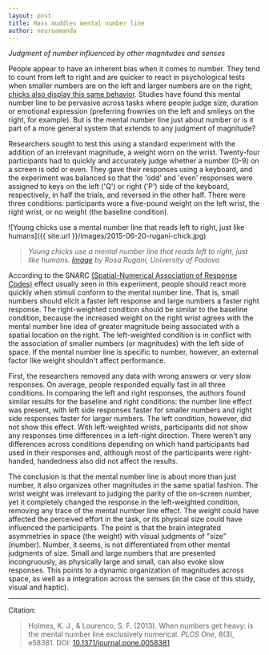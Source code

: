 ```yaml
---
layout: post
title: Mass muddles mental number line
author: neuroamanda
---
```


_Judgment of number influenced by other magnitudes and senses_

People appear to have an inherent bias when it comes to number.
They tend to count from left to right and are quicker to react in psychological tests when smaller numbers are on the left and larger numbers are on the right; [chicks also display this same behavior](http://www.aaas.org/news/humans-chicks-count-left-right).
Studies have found this mental number line to be pervasive across tasks where people judge size, duration or emotional expression (preferring frownies on the left and smileys on the right, for example).
But is the mental number line just about number or is it part of a more general system that extends to any judgment of magnitude?

Researchers sought to test this using a standard experiment with the addition of an irrelevant magnitude, a weight worn on the wrist.
Twenty-four participants had to quickly and accurately judge whether a number (0-9) on a screen is odd or even.
They gave their responses using a keyboard, and the experiment was balanced so that the 'odd' and 'even' responses were assigned to keys on the left ('Q') or right ('P') side of the keyboard, respectively, in half the trials, and reversed in the other half.
There were three conditions: participants wore a five-pound weight on the left wrist, the right wrist, or no weight (the baseline condition).

![Young chicks use a mental number line that reads left to right, just like humans]({{ site.url }}/images/2015-06-20-rugani-chick.jpg)

> _Young chicks use a mental number line that reads left to right, just like humans. [Image](http://media.eurekalert.org/scipak/gallery/images/2015-01/rugani1HR.jpg) by Rosa Rugani, University of Padova_

According to the SNARC [(Spatial-Numerical Association of Response Codes)](https://en.wikipedia.org/wiki/Spatial-numerical_association_of_response_codes) effect usually seen in this experiment, people should react more quickly when stimuli conform to the mental number line.
That is, small numbers should elicit a faster left response and large numbers a faster right response.
The right-weighted condition should be similar to the baseline condition, because the increased weight on the right wrist agrees with the mental number line idea of greater magnitude being associated with a spatial location on the right.
The left-weighted condition is in conflict with the association of smaller numbers (or magnitudes) with the left side of space.
If the mental number line is specific to number, however, an external factor like weight shouldn't affect performance.

First, the researchers removed any data with wrong answers or very slow responses.
On average, people responded equally fast in all three conditions.
In comparing the left and right responses, the authors found similar results for the baseline and right conditions: the number line effect was present, with left side responses faster for smaller numbers and right side responses faster for larger numbers.
The left condition, however, did not show this effect.
With left-weighted wrists, participants did not show any responses time differences in a left-right direction.
There weren't any differences across conditions depending on which hand participants had used in their responses and, although most of the participants were right-handed, handedness also did not affect the results.

The conclusion is that the mental number line is about more than just number, it also organizes other magnitudes in the same spatial fashion.
The wrist weight was irrelevant to judging the parity of the on-screen number, yet it completely changed the response in the left-weighted condition, removing any trace of the mental number line effect.
The weight could have affected the perceived effort in the task, or its physical size could have influenced the participants.
The point is that the brain integrated asymmetries in space (the weight) with visual judgments of "size" (number).
Number, it seems, is not differentiated from other mental judgments of size.
Small and large numbers that are presented incongruously, as physically large and small, can also evoke slow responses.
This points to a dynamic organization of magnitudes across space, as well as a integration across the senses (in the case of this study, visual and haptic).

---
Citation:

> Holmes, K. J., & Lourenco, S. F. (2013). When numbers get heavy: is the mental number line exclusively numerical. _PLOS One_, 8(3), e58381. DOI: [10.1371/journal.pone.0058381](http://dx.doi.org/10.1371/journal.pone.0058381)
